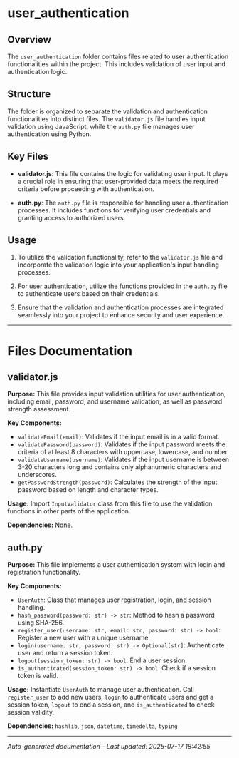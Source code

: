 # user_authentication

## Overview
The `user_authentication` folder contains files related to user authentication functionalities within the project. This includes validation of user input and authentication logic.

## Structure
The folder is organized to separate the validation and authentication functionalities into distinct files. The `validator.js` file handles input validation using JavaScript, while the `auth.py` file manages user authentication using Python.

## Key Files
- **validator.js**: This file contains the logic for validating user input. It plays a crucial role in ensuring that user-provided data meets the required criteria before proceeding with authentication.
  
- **auth.py**: The `auth.py` file is responsible for handling user authentication processes. It includes functions for verifying user credentials and granting access to authorized users.

## Usage
1. To utilize the validation functionality, refer to the `validator.js` file and incorporate the validation logic into your application's input handling processes.
   
2. For user authentication, utilize the functions provided in the `auth.py` file to authenticate users based on their credentials.

3. Ensure that the validation and authentication processes are integrated seamlessly into your project to enhance security and user experience.

---

# Files Documentation

## validator.js

**Purpose:** This file provides input validation utilities for user authentication, including email, password, and username validation, as well as password strength assessment.

**Key Components:**
- `validateEmail(email)`: Validates if the input email is in a valid format.
- `validatePassword(password)`: Validates if the input password meets the criteria of at least 8 characters with uppercase, lowercase, and number.
- `validateUsername(username)`: Validates if the input username is between 3-20 characters long and contains only alphanumeric characters and underscores.
- `getPasswordStrength(password)`: Calculates the strength of the input password based on length and character types.

**Usage:** Import `InputValidator` class from this file to use the validation functions in other parts of the application.

**Dependencies:** None.

## auth.py

**Purpose:** This file implements a user authentication system with login and registration functionality.

**Key Components:**
- `UserAuth`: Class that manages user registration, login, and session handling.
- `hash_password(password: str) -> str`: Method to hash a password using SHA-256.
- `register_user(username: str, email: str, password: str) -> bool`: Register a new user with a unique username.
- `login(username: str, password: str) -> Optional[str]`: Authenticate user and return a session token.
- `logout(session_token: str) -> bool`: End a user session.
- `is_authenticated(session_token: str) -> bool`: Check if a session token is valid.

**Usage:** Instantiate `UserAuth` to manage user authentication. Call `register_user` to add new users, `login` to authenticate users and get a session token, `logout` to end a session, and `is_authenticated` to check session validity.

**Dependencies:** `hashlib`, `json`, `datetime`, `timedelta`, `typing`

---
*Auto-generated documentation - Last updated: 2025-07-17 18:42:55*
